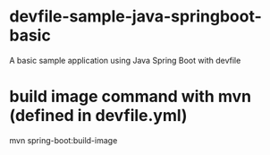 # devfile-sample-java-springboot-basic
A basic sample application using Java Spring Boot with devfile

# build image command with mvn (defined in devfile.yml)
mvn spring-boot:build-image 
